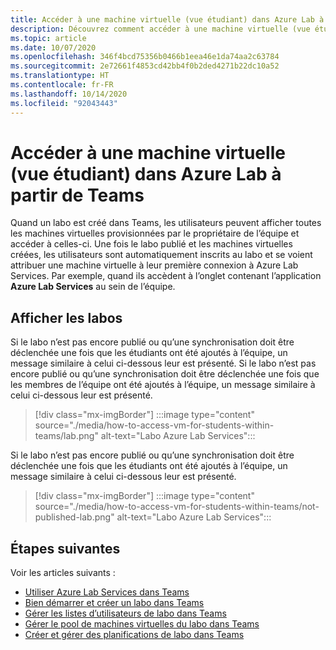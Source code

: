 ```yaml
---
title: Accéder à une machine virtuelle (vue étudiant) dans Azure Lab à partir de Teams
description: Découvrez comment accéder à une machine virtuelle (vue étudiant) dans Azure Lab à partir de Teams.
ms.topic: article
ms.date: 10/07/2020
ms.openlocfilehash: 346f4bcd75356b0466b1eea46e1da74aa2c63784
ms.sourcegitcommit: 2e72661f4853cd42bb4f0b2ded4271b22dc10a52
ms.translationtype: HT
ms.contentlocale: fr-FR
ms.lasthandoff: 10/14/2020
ms.locfileid: "92043443"
---
```

# <a name="access-a-vm-student-view-in-azure-lab-from-teams"></a>Accéder à une machine virtuelle (vue étudiant) dans Azure Lab à partir de Teams

Quand un labo est créé dans Teams, les utilisateurs peuvent afficher toutes les machines virtuelles provisionnées par le propriétaire de l’équipe et accéder à celles-ci. Une fois le labo publié et les machines virtuelles créées, les utilisateurs sont automatiquement inscrits au labo et se voient attribuer une machine virtuelle à leur première connexion à Azure Lab Services. Par exemple, quand ils accèdent à l’onglet contenant l’application **Azure Lab Services** au sein de l’équipe. 

## <a name="view-labs"></a>Afficher les labos

Si le labo n’est pas encore publié ou qu’une synchronisation doit être déclenchée une fois que les étudiants ont été ajoutés à l’équipe, un message similaire à celui ci-dessous leur est présenté. Si le labo n’est pas encore publié ou qu’une synchronisation doit être déclenchée une fois que les membres de l’équipe ont été ajoutés à l’équipe, un message similaire à celui ci-dessous leur est présenté.

> [!div class="mx-imgBorder"]
> :::image type="content" source="./media/how-to-access-vm-for-students-within-teams/lab.png" alt-text="Labo Azure Lab Services":::

Si le labo n’est pas encore publié ou qu’une synchronisation doit être déclenchée une fois que les étudiants ont été ajoutés à l’équipe, un message similaire à celui ci-dessous leur est présenté.

> [!div class="mx-imgBorder"]
> :::image type="content" source="./media/how-to-access-vm-for-students-within-teams/not-published-lab.png" alt-text="Labo Azure Lab Services":::

## <a name="next-steps"></a>Étapes suivantes

Voir les articles suivants :

- [Utiliser Azure Lab Services dans Teams](lab-services-within-teams-overview.md)
- [Bien démarrer et créer un labo dans Teams](how-to-get-started-create-lab-within-teams.md)
- [Gérer les listes d’utilisateurs de labo dans Teams](how-to-manage-user-lists-within-teams.md)
- [Gérer le pool de machines virtuelles du labo dans Teams](how-to-manage-vm-pool-within-teams.md)
- [Créer et gérer des planifications de labo dans Teams](how-to-create-schedules-within-teams.md)

